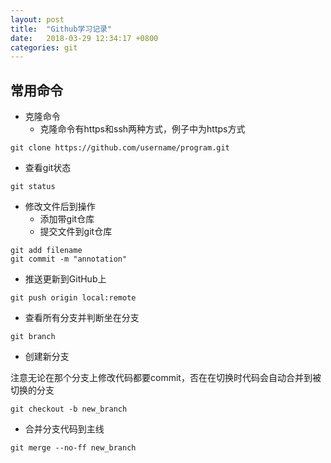 ```yaml
---
layout: post
title:  "Github学习记录"
date:   2018-03-29 12:34:17 +0800
categories: git
---
```


## 常用命令

- 克隆命令
  - 克隆命令有https和ssh两种方式，例子中为https方式

```
git clone https://github.com/username/program.git
```

- 查看git状态

```
git status
```

- 修改文件后到操作
  - 添加带git仓库
  - 提交文件到git仓库

```
git add filename
git commit -m "annotation"
```

- 推送更新到GitHub上

```
git push origin local:remote
```

- 查看所有分支并判断坐在分支

```
git branch
```

- 创建新分支

注意无论在那个分支上修改代码都要commit，否在在切换时代码会自动合并到被切换的分支
```
git checkout -b new_branch
```

- 合并分支代码到主线

```
git merge --no-ff new_branch
```

